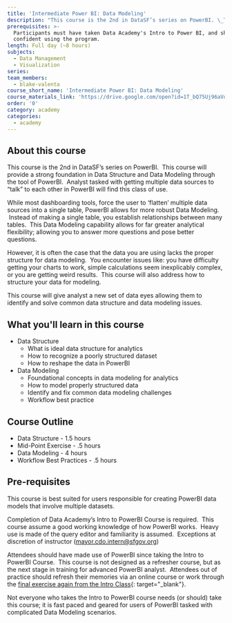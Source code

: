 ```yaml
---
title: 'Intermediate Power BI: Data Modeling'
description: "This course is the 2nd in DataSF’s series on PowerBI. \_This course will provide a strong foundation in Data Structure and Data Modeling through the tool of PowerBI. \_Analyst tasked with getting multiple data sources to talk to each other in PowerBI will find this class of use."
prerequisites: >-
  Participants must have taken Data Academy's Intro to Power BI, and should be
  confident using the program.
length: Full day (~8 hours)
subjects:
  - Data Management
  - Visualization
series:
team_members:
  - blake-valenta
course_short_name: 'Intermediate Power BI: Data Modeling'
course_materials_link: 'https://drive.google.com/open?id=1T_bQ75Uj96aVq27C00CrWLth5S2XzUXq'
order: '0'
category: academy
categories:
  - academy
---
```


## About this course

This course is the 2nd in DataSF’s series on PowerBI.  This course will provide a strong foundation in Data Structure and Data Modeling through the tool of PowerBI.  Analyst tasked with getting multiple data sources to “talk” to each other in PowerBI will find this class of use.

While most dashboarding tools, force the user to ‘flatten’ multiple data sources into a single table, PowerBI allows for more robust Data Modeling.  Instead of making a single table, you establish relationships between many tables.  This Data Modeling capability allows for far greater analytical flexibility; allowing you to answer more questions and pose better questions.

However, it is often the case that the data you are using lacks the proper structure for data modeling.  You encounter issues like: you have difficulty getting your charts to work, simple calculations seem inexplicably complex, or you are getting weird results.  This course will also address how to structure your data for modeling.

This course will give analyst a new set of data eyes allowing them to identify and solve common data structure and data modeling issues.

## What you'll learn in this course

* Data Structure
  * What is ideal data structure for analytics
  * How to recognize a poorly structured dataset
  * How to reshape the data in PowerBI
* Data Modeling
  * Foundational concepts in data modeling for analytics
  * How to model properly structured data
  * Identify and fix common data modeling challenges
  * Workflow best practice

## Course Outline

* Data Structure - 1.5 hours
* Mid-Point Exercise - .5 hours
* Data Modeling - 4 hours
* Workflow Best Practices - .5 hours

## Pre-requisites

This course is best suited for users responsible for creating PowerBI data models that involve multiple datasets.   

Completion of Data Academy’s Intro to PowerBI Course is required.  This course assume a good working knowledge of how PowerBI works.  Heavy use is made of the query editor and familiarity is assumed.  Exceptions at discretion of instructor (mayor.cdo.intern@sfgov.org)

Attendees should have made use of PowerBI since taking the Intro to PowerBI Course.  This course is not designed as a refresher course, but as the next stage in training for advanced PowerBI analyst.  Attendees out of practice should refresh their memories via an online course or work through the [final exercise again from the Intro Class](https://drive.google.com/drive/folders/1ot7J4lkhaoBR24dBhXbJbqs7wO5gJQpR){: target="_blank"}.

Not everyone who takes the Intro to PowerBI course needs (or should) take this course; it is fast paced and geared for users of PowerBI tasked with complicated Data Modeling scenarios.